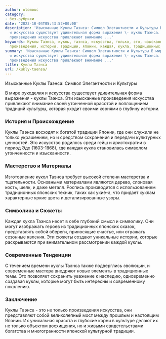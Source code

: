 ```yaml
---
author: olomouc
category:
- без-рубрики
date: '2023-10-04T05:43:52+00:00'
description: 'Изысканные Куклы Таэнса: Символ Элегантности и Культуры В мире рукоделия
  и искусства существует удивительная форма выражения \- куклы Таэнса. Эти изысканные
  произведения искусства привлекают внимание ...'
keywords: Куклы Таэнса, куклы, таэнса, искусства, только, это, изысканные, культуры,
  произведения, истории, традиции, японии, каждая, кукла, традиционных, японских
summary: 'Изысканные Куклы Таэнса: Символ Элегантности и Культуры В мире рукоделия
  и искусства существует удивительная форма выражения \- куклы Таэнса. Эти изысканные
  произведения искусства привлекают внимание ...'
title: Куклы Таэнса
url: /kukly-taensa/
---
```


Изысканные Куклы Таэнса: Символ Элегантности и Культуры

В мире рукоделия и искусства существует удивительная форма выражения \- куклы Таэнса. Эти изысканные произведения искусства привлекают внимание своей утонченной красотой и воплощением традиций культуры, которая уходит своими корнями в глубину истории.

### История и Происхождение

Куклы Таэнса восходят к богатой традиции Японии, где они служили не только украшением, но и средством сохранения и передачи культурных ценностей. Это искусство родилось среди гейш и аристократии в период Эдо (1603-1868), где каждая кукла становилась символом утонченности и изысканности.

### Мастерство и Материалы

Изготовление кукол Таэнса требует высокой степени мастерства и тщательности. Основными материалами являются дерево, слоновая кость, шелк, и даже металл. Роспись производится с использованием традиционных японских техник, таких как укиё-э, что придает куклам характерные яркие цвета и детализированные узоры.

### Символика и Сюжеты

Каждая кукла Таэнса несет в себе глубокий смысл и символику. Они могут изображать героев из традиционных японских сказок, представлять собой обереги, приносящие счастье, или отражать сезонные явления. Эти сюжеты создают уникальные истории, которые раскрываются при внимательном рассмотрении каждой куклы.

### Современные Тенденции

С течением времени куклы Таэнса также подверглись эволюции, и современные мастера внедряют новые элементы в традиционные темы. Это позволяет сохранить уважение к наследию, одновременно создавая куклы, которые могут быть интересны и современному поколению.

### Заключение

Куклы Таэнса \- это не только произведения искусства, они представляют собой великолепный мост между прошлым и настоящим Японии. Их уникальная красота и глубокие корни в культуре делают их не только объектом восхищения, но и живыми свидетельствами богатства и многогранности японской культурной традиции.